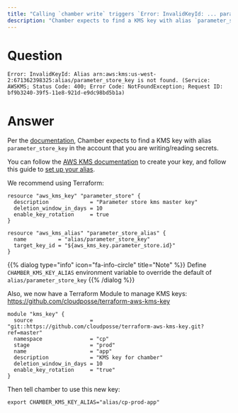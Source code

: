 ```yaml
---
title: "Calling `chamber write` triggers `Error: InvalidKeyId: ... parameter_store_key is not found.`"
description: "Chamber expects to find a KMS key with alias `parameter_store_key`"
---
```


# Question

```
Error: InvalidKeyId: Alias arn:aws:kms:us-west-2:671362398325:alias/parameter_store_key is not found. (Service: AWSKMS; Status Code: 400; Error Code: NotFoundException; Request ID: bf9b3240-39f5-11e8-921d-e9dc98bd5b1a)
```

# Answer

Per the [documentation](https://github.com/segmentio/chamber/blob/master/README.md#setting-up-kms), Chamber expects to find a KMS key with alias `parameter_store_key` in the account that you are writing/reading secrets.

You can follow the [AWS KMS documentation](http://docs.aws.amazon.com/kms/latest/developerguide/create-keys.html) to create your key, and follow this guide to [set up your alias](http://docs.aws.amazon.com/kms/latest/developerguide/programming-aliases.html).

We recommend using Terraform:
```
resource "aws_kms_key" "parameter_store" {
  description             = "Parameter store kms master key"
  deletion_window_in_days = 10
  enable_key_rotation     = true
}

resource "aws_kms_alias" "parameter_store_alias" {
  name          = "alias/parameter_store_key"
  target_key_id = "${aws_kms_key.parameter_store.id}"
}
```

{{% dialog type="info" icon="fa-info-circle" title="Note" %}}
Define `CHAMBER_KMS_KEY_ALIAS` environment variable to override the default of `alias/parameter_store_key`
{{% /dialog %}}


Also, we now have a Terraform Module to manage KMS keys: <https://github.com/cloudposse/terraform-aws-kms-key>

```
module "kms_key" {
  source                  = "git::https://github.com/cloudposse/terraform-aws-kms-key.git?ref=master"
  namespace               = "cp"
  stage                   = "prod"
  name                    = "app"
  description             = "KMS key for chamber"
  deletion_window_in_days = 10
  enable_key_rotation     = "true"
}
```

Then tell chamber to use this new key:

```
export CHAMBER_KMS_KEY_ALIAS="alias/cp-prod-app"
```
